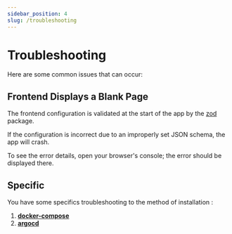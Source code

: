 ```yaml
---
sidebar_position: 4
slug: /troubleshooting
---
```


# Troubleshooting

Here are some common issues that can occur:

## Frontend Displays a Blank Page

The frontend configuration is validated at the start of the app by the [zod](https://zod.dev/) package.

If the configuration is incorrect due to an improperly set JSON schema, the app will crash.

To see the error details, open your browser's console; the error should be displayed there.


## Specific

You have some specifics troubleshooting to the method of installation :

1. **[docker-compose](docker/docker-compose.md#troubleshooting)**
2. **[argocd](helm-chart/argocd.md#troubleshooting)**
